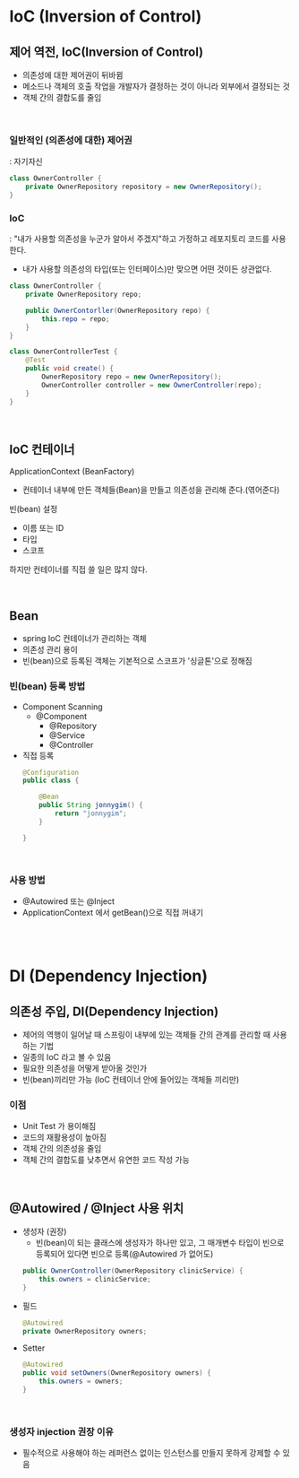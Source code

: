 # IoC (Inversion of Control)
## 제어 역전, IoC(Inversion of Control)
- 의존성에 대한 제어권이 뒤바뀜
- 메소드나 객체의 호출 작업을 개발자가 결정하는 것이 아니라 외부에서 결정되는 것
- 객체 간의 결합도를 줄임

</br>

### 일반적인 (의존성에 대한) 제어권 
: 자기자신
```java
class OwnerController {
    private OwnerRepository repository = new OwnerRepository();
}
```

### IoC
: "내가 사용할 의존성을 누군가 알아서 주겠지"하고 가정하고 레포지토리 코드를 사용한다.
- 내가 사용할 의존성의 타입(또는 인터페이스)만 맞으면 어떤 것이든 상관없다.
```java
class OwnerController {
    private OwnerRepository repo;

    public OwnerContorller(OwnerRepository repo) {
        this.repo = repo;
    }
}
```
```java
class OwnerControllerTest {
    @Test
    public void create() {
        OwnerRepository repo = new OwnerRepository();
        OwnerController controller = new OwnerController(repo);
    }
}
```

</br>

## IoC 컨테이너
ApplicationContext (BeanFactory)
- 컨테이너 내부에 만든 객체들(Bean)을 만들고 의존성을 관리해 준다.(엮어준다)

빈(bean) 설정
- 이름 또는 ID
- 타입
- 스코프

하지만 컨테이너를 직접 쓸 일은 많지 않다.

</br>

## Bean
- spring IoC 컨테이너가 관리하는 객체
- 의존성 관리 용이
- 빈(bean)으로 등록된 객체는 기본적으로 스코프가 '싱글톤'으로 정해짐

### 빈(bean) 등록 방법
- Component Scanning
   - @Component
        - @Repository
        - @Service
        - @Controller
- 직접 등록
    ```java
    @Configuration
    public class {

        @Bean
        public String jonnygim() {
            return "jonnygim";
        }

    }
    ```
</br>

### 사용 방법
- @Autowired 또는 @Inject
- ApplicationContext 에서 getBean()으로 직접 꺼내기

</br></br>

# DI (Dependency Injection)
## 의존성 주입, DI(Dependency Injection)

- 제어의 역행이 일어날 때 스프링이 내부에 있는 객체들 간의 관계를 관리할 때 사용하는 기법
- 일종의 IoC 라고 볼 수 있음
- 필요한 의존성을 어떻게 받아올 것인가
- 빈(bean)끼리만 가능 (IoC 컨테이너 안에 들어있는 객체들 끼리만)

### 이점
- Unit Test 가 용이해짐
- 코드의 재활용성이 높아짐
- 객체 간의 의존성을 줄임
- 객체 간의 결합도를 낮추면서 유연한 코드 작성 가능

</br>

## @Autowired / @Inject 사용 위치
- 생성자 (권장)
    - 빈(bean)이 되는 클래스에 생성자가 하나만 있고, 그 매개변수 타입이 빈으로 등록되어 있다면 빈으로 등록(@Autowired 가 없어도)
    ```java
    public OwnerController(OwnerRepository clinicService) {
        this.owners = clinicService;
    }
    ```
- 필드
    ```java
    @Autowired
    private OwnerRepository owners;
    ```
- Setter
    ```java
    @Autowired
    public void setOwners(OwnerRepository owners) {
        this.owners = owners;
    }
    ```

<br>

### 생성자 injection 권장 이유
- 필수적으로 사용해야 하는 레퍼런스 없이는 인스턴스를 만들지 못하게 강제할 수 있음


